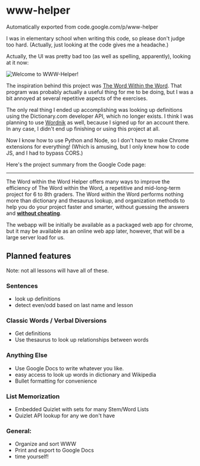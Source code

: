 # www-helper
Automatically exported from code.google.com/p/www-helper

I was in elementary school when writing this code, so please don't judge too hard. (Actually,
just looking at the code gives me a headache.)

Actually, the UI was pretty bad too (as well as spelling, apparently), looking at it now:

![Welcome to WWW-Helper!](http://i.imgur.com/GO0uu2B.jpg)

The inspiration behind this project was [The Word Within the Word](http://www.rfwp.com/series4.htm). That
program was probably actually a useful thing for me to be doing, but I was a bit annoyed at several 
repetitive aspects of the exercises.

The only real thing I ended up accomplishing was looking up definitions using the Dictionary.com developer
API, which no longer exists. I think I was planning to use [Wordnik](https://www.wordnik.com/) as well,
because I signed up for an account there. In any case, I didn't end up finishing or using this project at all. 

Now I know how to use Python and Node, so I don't have to make Chrome extensions for everything!
(Which is amusing, but I only knew how to code JS, and I had to bypass CORS.)

Here's the project summary from the Google Code page:

---

The Word within the Word Helper offers many ways to improve the efficiency of The Word within the Word,
a repetitive and mid-long-term project for 6 to 8th graders. The Word within the Word performs nothing 
more than dictionary and thesaurus lookup, and organization methods to help you do your project faster
and smarter, without guessing the answers and 
**[without cheating](https://github.com/gengkev/www-helper/wiki/Cheating)**.

The webapp will be initially be available as a packaged web app for chrome, but it may be available as 
an online web app later, however, that will be a large server load for us.

Planned features
----------------
Note: not all lessons will have all of these.

### Sentences
  * look up definitions
  * detect even/odd based on last name and lesson

### Classic Words / Verbal Diversions
  * Get definitions
  * Use thesaurus to look up relationships between words

### Anything Else
  * Use Google Docs to write whatever you like.
  * easy access to look up words in dictionary and Wikipedia
  * Bullet formatting for convenience

### List Memorization
  * Embedded Quizlet with sets for many Stem/Word Lists
  * Quizlet API lookup for any we don't have

### General:
  * Organize and sort WWW
  * Print and export to Google Docs
  * time yourself!
